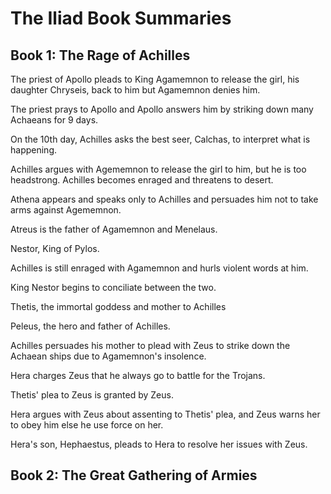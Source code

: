 # The Iliad Book Summaries

## Book 1: The Rage of Achilles

The priest of Apollo pleads to King Agamemnon to release the girl, his daughter Chryseis, back to him but Agamemnon denies him.

The priest prays to Apollo and Apollo answers him by striking down many Achaeans for 9 days.

On the 10th day, Achilles asks the best seer, Calchas, to interpret what is happening.

Achilles argues with Agememnon to release the girl to him, but he is too headstrong. Achilles becomes enraged and threatens to desert.

Athena appears and speaks only to Achilles and persuades him not to take arms against Agememnon.

Atreus is the father of Agamemnon and Menelaus.

Nestor, King of Pylos.

Achilles is still enraged with Agamemnon and hurls violent words at him.

King Nestor begins to conciliate between the two.

Thetis, the immortal goddess and mother to Achilles

Peleus, the hero and father of Achilles.

Achilles persuades his mother to plead with Zeus to strike down the Achaean ships due to Agamemnon's insolence.

Hera charges Zeus that he always go to battle for the Trojans.

Thetis' plea to Zeus is granted by Zeus.

Hera argues with Zeus about assenting to Thetis' plea, and Zeus warns her to obey him else he use force on her.

Hera's son, Hephaestus, pleads to Hera to resolve her issues with Zeus.

## Book 2: The Great Gathering of Armies

